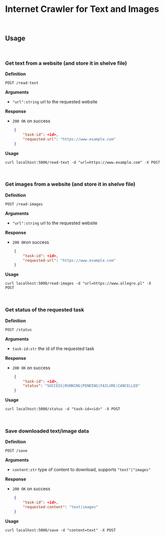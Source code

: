 # Internet Crawler for Text and Images

&nbsp;

## Usage

&nbsp;

### Get text from a website (and store it in shelve file)

**Definition**

 `POST /read-text`

 **Arguments**
 - `"url":string` url to the requested website

 **Response**

- `200 OK` on success

```json
    {
        "task-id": <id>,
        "requested-url": "https://www.example.com"
    }
```

**Usage**

`curl localhost:5000/read-text -d "url=https://www.example.com" -X POST`


&nbsp;

### Get images from a website (and store it in shelve file)

**Definition**

 `POST /read-images`

 **Arguments**
 - `"url":string` url to the requested website

 **Response**

- `200 OK`on success

```json
    {
        "task-id": <id>,
        "requested-url": "https://www.example.com"
    }
```

**Usage**

`curl localhost:5000/read-images -d "url=https://www.allegro.pl" -X POST`

&nbsp;

### Get status of the requested task

**Definition**

 `POST /status`

 **Arguments**
 - `task-id:str` the id of the requested task

 **Response**

- `200 OK` on success

```json
    {
        "task-id": <id>,
        "status": "SUCCESS|RUNNING|PENDING|FAILURE|CANCELLED"
    }
```

**Usage**

`curl localhost:5000/status -d "task-id=<id>" -X POST`

&nbsp;

### Save downloaded text/image data

**Definition**

`POST /save`

**Arguments**
 - `content:str` type of content to download, supports `"text"|"images"`

 **Response**

- `200 OK` on success

```json
    {
        "task-id": <id>,
        "requested-content": "text|images"
    }
```

**Usage**

`curl localhost:5000/save -d "content=text" -X POST`
